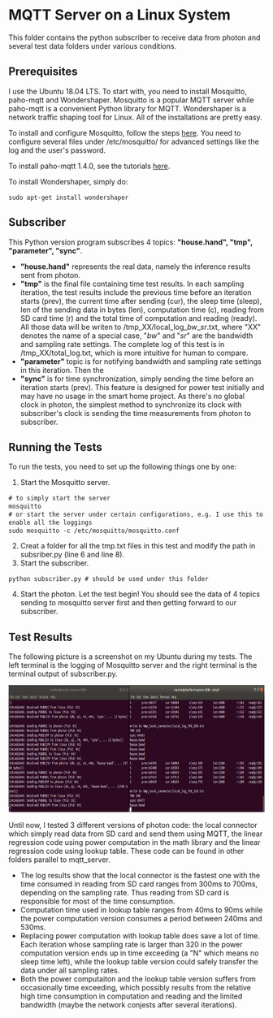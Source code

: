 # MQTT Server on a Linux System
This folder contains the python subscriber to receive data from photon and several test data folders under various conditions.

## Prerequisites
I use the Ubuntu 18.04 LTS. To start with, you need to install Mosquitto, paho-mqtt and Wondershaper. Mosquitto is a popular MQTT server while paho-mqtt is a convenient Python library for MQTT. Wondershaper is a network traffic shaping tool for Linux. All of the installations are pretty easy.

To install and configure Mosquitto, follow the steps [here](https://www.digitalocean.com/community/tutorials/how-to-install-and-secure-the-mosquitto-mqtt-messaging-broker-on-ubuntu-18-04). You need to configure several files under /etc/mosquitto/ for advanced settings like the log and the user's password.

To install paho-mqtt 1.4.0, see the tutorials [here](https://pypi.org/project/paho-mqtt/).

To install Wondershaper, simply do:
```
sudo apt-get install wondershaper
```

## Subscriber
This Python version program subscribes 4 topics: **"house.hand", "tmp", "parameter", "sync"**.
- **"house.hand"** represents the real data, namely the inference results sent from photon.
- **"tmp"** is the final file containing time test results. In each sampling iteration, the test results include the previous time before an iteration starts (prev), the current time after sending (cur), the sleep time (sleep), len of the sending data in bytes (len), computation time (c), reading from SD card time (r) and the total time of computation and reading (ready). All those data will be writen to /tmp_XX/local_log_$bw$_$sr$.txt, where "XX" denotes the name of a special case, "$bw$" and "$sr$" are the bandwidth and sampling rate settings. The complete log of this test is in /tmp_XX/total_log.txt, which is more intuitive for human to compare.
- **"parameter"** topic is for notifying bandwidth and sampling rate settings in this iteration. Then the 
- **"sync"** is for time synchronization, simply sending the time before an iteration starts (prev). This feature is designed for power test initially and may have no usage in the smart home project. As there's no global clock in photon, the simplest method to synchronize its clock with subscriber's clock is sending the time measurements from photon to subscriber.

## Running the Tests
To run the tests, you need to set up the following things one by one:
1. Start the Mosquitto server.
```
# to simply start the server
mosquitto 
# or start the server under certain configurations, e.g. I use this to enable all the loggings
sudo mosquitto -c /etc/mosquitto/mosquitto.conf
```
2. Creat a folder for all the tmp.txt files in this test and modify the path in subsriber.py (line 6 and line 8).
3. Start the subscriber.
```
python subscriber.py # should be used under this folder
```
4. Start the photon. Let the test begin! You should see the data of 4 topics sending to mosquitto server first and then getting forward to our subscriber.

## Test Results
The following picture is a screenshot on my Ubuntu during my tests. The left terminal is the logging of Mosquitto server and the right terminal is the terminal output of subscriber.py.
<div align=center><img width="800" height="250" src="https://github.com/Orienfish/photon/blob/master/mqtt_server/test.png"/></div>

Until now, I tested 3 different versions of photon code: the local connector which simply read data from SD card and send them using MQTT, the linear regression code using power computation in the math library and the linear regression code using lookup table. These code can be found in other folders parallel to mqtt_server.
- The log results show that the local connector is the fastest one with the time consumed in reading from SD card ranges from 300ms to 700ms, depending on the sampling rate. Thus reading from SD card is responsible for most of the time consumption.
- Computation time used in lookup table ranges from 40ms to 90ms while the power computation version consumes a period between 240ms and 530ms.
- Replacing power computation with lookup table does save a lot of time. Each iteration whose sampling rate is larger than 320 in the power computation version ends up in time exceeding (a "N" which means no sleep time left), while the lookup table version could safely transfer the data under all sampling rates.
- Both the power computaiton and the lookup table version suffers from occasionally time exceeding, which possibly results from the relative high time consumption in computation and reading and the limited bandwidth (maybe the network conjests after several iterations).